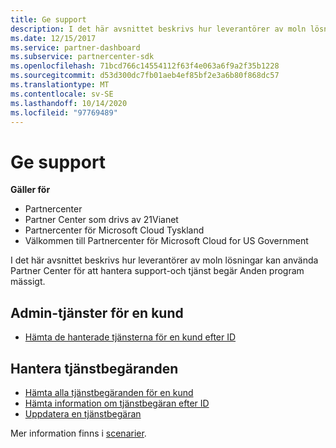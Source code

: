 ```yaml
---
title: Ge support
description: I det här avsnittet beskrivs hur leverantörer av moln lösningar kan använda Partner Center för att hantera support-och tjänst begär Anden program mässigt.
ms.date: 12/15/2017
ms.service: partner-dashboard
ms.subservice: partnercenter-sdk
ms.openlocfilehash: 71bcd766c14554112f63f4e063a6f9a2f35b1228
ms.sourcegitcommit: d53d300dc7fb01aeb4ef85bf2e3a6b80f868dc57
ms.translationtype: MT
ms.contentlocale: sv-SE
ms.lasthandoff: 10/14/2020
ms.locfileid: "97769489"
---
```

# <a name="provide-support"></a>Ge support

**Gäller för**

- Partnercenter
- Partner Center som drivs av 21Vianet
- Partnercenter för Microsoft Cloud Tyskland
- Välkommen till Partnercenter för Microsoft Cloud for US Government

I det här avsnittet beskrivs hur leverantörer av moln lösningar kan använda Partner Center för att hantera support-och tjänst begär Anden program mässigt.

## <a name="admin-services-for-a-customer"></a>Admin-tjänster för en kund

- [Hämta de hanterade tjänsterna för en kund efter ID](get-the-managed-services-for-a-customer-by-id.md)

## <a name="manage-service-requests"></a>Hantera tjänstbegäranden

- [Hämta alla tjänstbegäranden för en kund](get-all-service-requests-for-a-customer.md)
- [Hämta information om tjänstbegäran efter ID](get-service-request-details-by-id.md)
- [Uppdatera en tjänstbegäran](update-a-service-request.md)

Mer information finns i [scenarier](scenarios.md).
